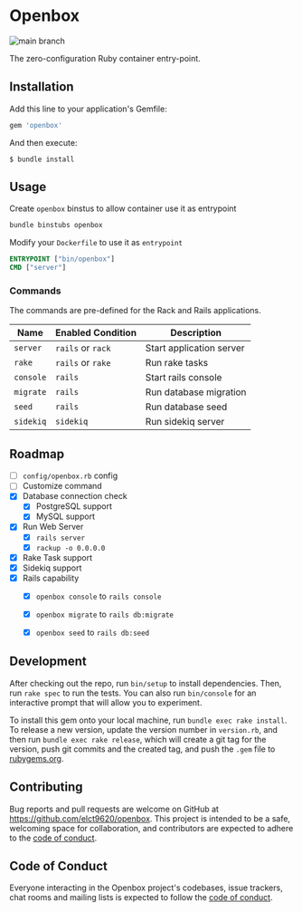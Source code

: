 # Openbox

![main branch](https://github.com/elct9620/openbox/actions/workflows/main.yml/badge.svg?branch=main)

The zero-configuration Ruby container entry-point.

## Installation

Add this line to your application's Gemfile:

```ruby
gem 'openbox'
```

And then execute:

    $ bundle install

## Usage

Create `openbox` binstus to allow container use it as entrypoint

```bash
bundle binstubs openbox
```

Modify your `Dockerfile` to use it as `entrypoint`

```dockerfile
ENTRYPOINT ["bin/openbox"]
CMD ["server"]
```

### Commands

The commands are pre-defined for the Rack and Rails applications.

| Name      | Enabled Condition | Description              |
|-----------|-------------------|--------------------------|
| `server`  | `rails` or `rack` | Start application server |
| `rake`    | `rails` or `rake` | Run rake tasks           |
| `console` | `rails`           | Start rails console      |
| `migrate` | `rails`           | Run database migration   |
| `seed`    | `rails`           | Run database seed        |
| `sidekiq` | `sidekiq`         | Run sidekiq server       |

## Roadmap

* [ ] `config/openbox.rb` config
* [ ] Customize command
* [x] Database connection check
  * [x] PostgreSQL support
  * [x] MySQL support
* [x] Run Web Server
  * [x] `rails server`
  * [x] `rackup -o 0.0.0.0`
* [x] Rake Task support
* [x] Sidekiq support
* [x] Rails capability
  * [x] `openbox console` to `rails console`
  * [x] `openbox migrate` to `rails db:migrate`
  * [x] `openbox seed` to `rails db:seed`


## Development

After checking out the repo, run `bin/setup` to install dependencies. Then, run `rake spec` to run the tests. You can also run `bin/console` for an interactive prompt that will allow you to experiment.

To install this gem onto your local machine, run `bundle exec rake install`. To release a new version, update the version number in `version.rb`, and then run `bundle exec rake release`, which will create a git tag for the version, push git commits and the created tag, and push the `.gem` file to [rubygems.org](https://rubygems.org).

## Contributing

Bug reports and pull requests are welcome on GitHub at https://github.com/elct9620/openbox. This project is intended to be a safe, welcoming space for collaboration, and contributors are expected to adhere to the [code of conduct](https://github.com/elct9620/openbox/blob/main/CODE_OF_CONDUCT.md).

## Code of Conduct

Everyone interacting in the Openbox project's codebases, issue trackers, chat rooms and mailing lists is expected to follow the [code of conduct](https://github.com/elct9620/openbox/blob/main/CODE_OF_CONDUCT.md).
